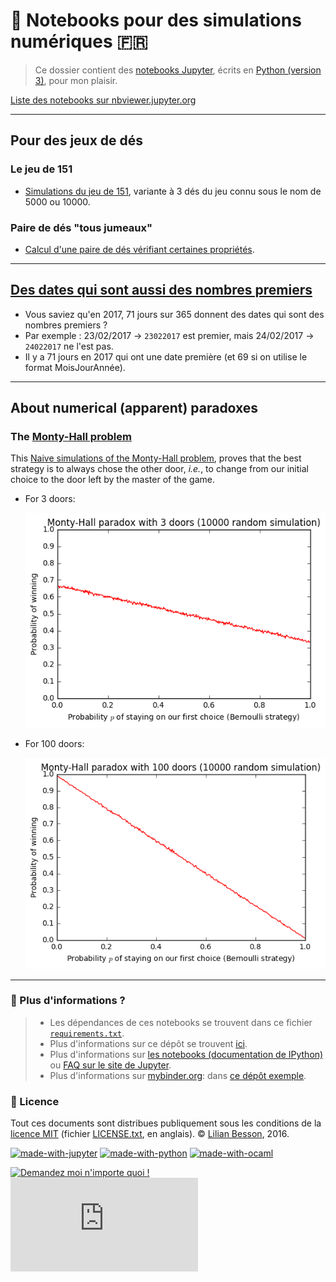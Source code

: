 # :notebook: Notebooks pour des simulations numériques :fr:
> Ce dossier contient des [notebooks Jupyter](http://jupyter.org/), écrits en [Python (version 3)](https://docs.python.org/3/), pour mon plaisir.

[Liste des notebooks sur nbviewer.jupyter.org](https://nbviewer.jupyter.org/github/Naereen/notebooks/tree/master/simus/)

----

## Pour des jeux de dés
### Le jeu de 151
- [Simulations du jeu de 151](Simulations_du_jeu_de_151.ipynb), variante à 3 dés du jeu connu sous le nom de 5000 ou 10000.

### Paire de dés "tous jumeaux"
- [Calcul d'une paire de dés vérifiant certaines propriétés](Calcul_d_une_paire_de_des_un_peu_particuliers.ipynb).

----

## [Des dates qui sont aussi des nombres premiers](Des_dates_qui_font_des_nombres_premiers.ipynb)
- Vous saviez qu'en 2017, 71 jours sur 365 donnent des dates qui sont des nombres premiers ?
- Par exemple : 23/02/2017 -> `23022017` est premier, mais 24/02/2017 -> `24022017` ne l'est pas.
- Il y a 71 jours en 2017 qui ont une date première (et 69 si on utilise le format MoisJourAnnée).

----

## About numerical (apparent) paradoxes
### The [Monty-Hall problem](https://en.wikipedia.org/wiki/Monty_Hall_problem)
This [Naive simulations of the Monty-Hall problem](Naive_simulations_of_the_Monty-Hall_paradox.ipynb), proves that the best strategy is to always chose the other door, *i.e.*, to change from our initial choice to the door left by the master of the game.

- For 3 doors:

  [![Naive_simulations_of_the_Monty-Hall_paradox__N=3.png](Naive_simulations_of_the_Monty-Hall_paradox__N=3.png)](Naive_simulations_of_the_Monty-Hall_paradox__N=3.png)


- For 100 doors:

  [![Naive_simulations_of_the_Monty-Hall_paradox__N=100.png](Naive_simulations_of_the_Monty-Hall_paradox__N=100.png)](Naive_simulations_of_the_Monty-Hall_paradox__N=100.png)


----

### :information_desk_person: Plus d'informations ?
> - Les dépendances de ces notebooks se trouvent dans ce fichier [`requirements.txt`](requirements.txt).
> - Plus d'informations sur ce dépôt se trouvent [ici](..).
> - Plus d'informations sur [les notebooks (documentation de IPython)](https://nbviewer.jupiter.org/github/ipython/ipython/blob/3.x/examples/Notebook/Index.ipynb) ou [FAQ sur le site de Jupyter](https://nbviewer.jupyter.org/faq).
> - Plus d'informations sur [mybinder.org](http://mybinder.org/): dans [ce dépôt exemple](https://github.com/binder-project/example-requirements).

### :scroll: Licence
Tout ces documents sont distribues publiquement sous les conditions de la [licence MIT](http://lbesson.mit-license.org/) (fichier [LICENSE.txt](LICENSE.txt), en anglais).
© [Lilian Besson](https://github.com/Naereen), 2016.

[![made-with-jupyter](https://img.shields.io/badge/Made%20with-Jupyter-1f425f.svg)](http://jupyter.org/)
[![made-with-python](https://img.shields.io/badge/Made%20with-Python-1f425f.svg)](https://www.python.org/)
[![made-with-ocaml](https://img.shields.io/badge/Made%20with-OCaml-1f425f.svg)](https://ocaml.org/)

[![Demandez moi n'importe quoi !](https://img.shields.io/badge/Demandez%20moi-n'%20importe%20quoi-1abc9c.svg)](https://GitHub.com/Naereen/ama.fr)
[![Analytics](https://ga-beacon.appspot.com/UA-38514290-17/github.com/Naereen/notebooks/agreg/README.md?pixel)](https://github.com/Naereen/notebooks/)
